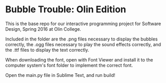 ﻿# Bubble Trouble: Olin Edition
This is the base repo for our interactive programming project for Software Design, Spring 2016 at Olin College.

Included in the folder are the .png files necessary to display the bubbles correctly, the .ogg files necessary to play the sound effects correctly, and the .ttf files to display the text correctly. 

When downloading the font, open with Font Viewer and install it to the computer system's font folder to implement the correct font.

Open the main.py file in Sublime Text, and run build! 
